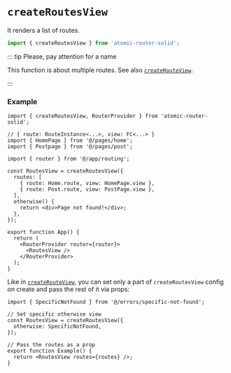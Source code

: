 # `createRoutesView`

It renders a list of routes.

```ts
import { createRoutesView } from 'atomic-router-solid';
```

::: tip Please, pay attention for a name

This function is about multiple routes. See also [`createRouteView`](./create-route-view.md).

:::

### Example

```tsx
import { createRoutesView, RouterProvider } from 'atomic-router-solid';

// { route: RouteInstance<...>, view: FC<...> }
import { HomePage } from '@/pages/home';
import { Postpage } from '@/pages/post';

import { router } from '@/app/routing';

const RoutesView = createRoutesView({
  routes: [
    { route: Home.route, view: HomePage.view },
    { route: Post.route, view: PostPage.view },
  ],
  otherwise() {
    return <div>Page not found!</div>;
  },
});

export function App() {
  return (
    <RouterProvider router={router}>
      <RoutesView />
    </RouterProvider>
  );
}
```

Like in [`createRouteView`](./create-route-view.md), you can set only a part of `createRoutesView` config on create and pass the rest of it via props:

```tsx
import { SpecificNotFound } from '@/errors/specific-not-found';

// Set specific otherwise view
const RoutesView = createRoutesView({
  otherwise: SpecificNotFound,
});

// Pass the routes as a prop
export function Example() {
  return <RoutesView routes={routes} />;
}
```
